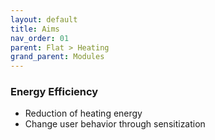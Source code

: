 ```yaml
---
layout: default
title: Aims
nav_order: 01
parent: Flat > Heating
grand_parent: Modules
---
```


### Energy Efficiency
- Reduction of heating energy
- Change user behavior through sensitization